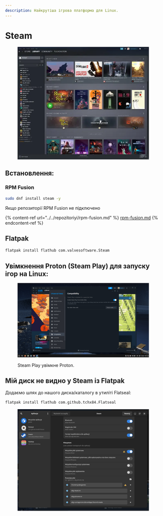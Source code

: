 ```yaml
---
description: Найкрутіша ігрова платформа для Linux.
---
```


# Steam

<figure><img src="../../.gitbook/assets/obraz (13).png" alt=""><figcaption></figcaption></figure>

## Встановлення:

### RPM Fusion

```bash
sudo dnf install steam -y
```

Якщо репозиторії RPM Fusion не підключено

{% content-ref url="../../repozitoriyi/rpm-fusion.md" %}
[rpm-fusion.md](../../repozitoriyi/rpm-fusion.md)
{% endcontent-ref %}

## Flatpak

```bash
flatpak install flathub com.valvesoftware.Steam
```

## Увімкнення Proton (Steam Play) для запуску ігор на Linux:

<figure><img src="../../.gitbook/assets/obraz.png" alt=""><figcaption><p>Steam Play увімкне Proton.</p></figcaption></figure>

## Мій диск не видно у Steam із Flatpak

Додаємо шлях до нашого диска/каталогу в утиліті Flatseal:

```bash
flatpak install flathub com.github.tchx84.Flatseal
```

<figure><img src="../../.gitbook/assets/obraz (21).png" alt=""><figcaption></figcaption></figure>

